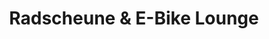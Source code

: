 ---
title: "Radscheune & E-Bike Lounge"
url: /erfurt/radscheune-und-e-bike-lounge/
shop: Fahrrad
---